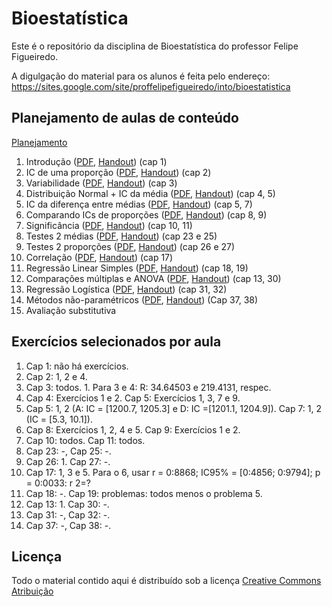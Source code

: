 # Bioestatística

Este é o repositório da disciplina de Bioestatística do professor Felipe Figueiredo.

A digulgação do material para os alunos é feita pelo endereço: https://sites.google.com/site/proffelipefigueiredo/into/bioestatistica

## Planejamento de aulas de conteúdo

[Planejamento][projeto2018]

1. Introdução ([PDF][Intro-pdf], [Handout][Intro-handout]) (cap 1)
2. IC de uma proporção ([PDF][IC-prop-pdf], [Handout][IC-prop-handout]) (cap 2)
3. Variabilidade ([PDF][Var-pdf], [Handout][Var-handout]) (cap 3)
4. Distribuição Normal + IC da média ([PDF][IC-1m-pdf], [Handout][IC-1m-handout]) (cap 4, 5)
5. IC da diferença entre médias ([PDF][IC-2m-pdf], [Handout][IC-2m-handout]) (cap 5, 7)
6. Comparando ICs de proporções ([PDF][OR-pdf], [Handout][OR-handout]) (cap 8, 9)
7. Significância ([PDF][signif-pdf], [Handout][signif-handout]) (cap 10, 11)
8. Testes 2 médias ([PDF][teste-2m-pdf], [Handout][teste-2m-handout]) (cap 23 e 25)
9. Testes 2 proporções ([PDF][teste-2prop-pdf], [Handout][teste-2prop-handout]) (cap 26 e 27)
10. Correlação ([PDF][cor-pdf], [Handout][cor-handout]) (cap 17)
11. Regressão Linear Simples ([PDF][lm-pdf], [Handout][lm-handout]) (cap 18, 19)
12. Comparações múltiplas e ANOVA ([PDF][anova-pdf], [Handout][anova-handout]) (cap 13, 30)
13. Regressão Logística ([PDF][glm-pdf], [Handout][glm-handout]) (cap 31, 32)
14. Métodos não-paramétricos ([PDF][naopar-pdf], [Handout][naopar-handout]) (Cap 37, 38)
15. Avaliação substitutiva

[Intro-pdf]: https://github.com/philsf/Bioestatistica/raw/v2018.2-INTO/Aulas/BE-Intro-cap1.pdf
[Intro-handout]: https://github.com/philsf/Bioestatistica/raw/v2018.2-INTO/Aulas/BE-Intro-cap1_4em1.pdf
[IC-prop-pdf]: https://github.com/philsf/Bioestatistica/raw/v2018.2-INTO/Aulas/BE-IC-prop-cap2.pdf
[IC-prop-handout]: https://github.com/philsf/Bioestatistica/raw/v2018.2-INTO/Aulas/BE-IC-prop-cap2_4em1.pdf
[Var-pdf]: https://github.com/philsf/Bioestatistica/raw/v2018.2-INTO/Aulas/BE-Variabilidade-cap3.pdf
[Var-handout]: https://github.com/philsf/Bioestatistica/raw/v2018.2-INTO/Aulas/BE-Variabilidade-cap3_4em1.pdf
[IC-1m-pdf]: https://github.com/philsf/Bioestatistica/raw/v2018.2-INTO/Aulas/BE-Normal-IC-cap4-5.pdf
[IC-1m-handout]: https://github.com/philsf/Bioestatistica/raw/v2018.2-INTO/Aulas/BE-Normal-IC-cap4-5_4em1.pdf
[IC-2m-pdf]: https://github.com/philsf/Bioestatistica/raw/v2018.2-INTO/Aulas/BE-diferenca-IC-media-cap5-7.pdf
[IC-2m-handout]: https://github.com/philsf/Bioestatistica/raw/v2018.2-INTO/Aulas/BE-diferenca-IC-media-cap5-7_4em1.pdf
[OR-pdf]: https://github.com/philsf/Bioestatistica/raw/v2018.2-INTO/Aulas/BE-OR-RR-cap8-9.pdf
[OR-handout]: https://github.com/philsf/Bioestatistica/raw/v2018.2-INTO/Aulas/BE-OR-RR-cap8-9_4em1.pdf
[signif-pdf]: https://github.com/philsf/Bioestatistica/raw/v2018.2-INTO/Aulas/BE-Significancia_cap10-11.pdf
[signif-handout]: https://github.com/philsf/Bioestatistica/raw/v2018.2-INTO/Aulas/BE-Significancia_cap10-11_4em1.pdf
[teste-2m-pdf]: https://github.com/philsf/Bioestatistica/raw/v2018.2-INTO/Aulas/BE-testes-2medias-cap23-25.pdf
[teste-2m-handout]: https://github.com/philsf/Bioestatistica/raw/v2018.2-INTO/Aulas/BE-testes-2medias-cap23-25_4em1.pdf
[teste-2prop-pdf]: https://github.com/philsf/Bioestatistica/raw/v2018.2-INTO/Aulas/BE-testes-2prop-cap26-27.pdf
[teste-2prop-handout]: https://github.com/philsf/Bioestatistica/raw/v2018.2-INTO/Aulas/BE-testes-2prop-cap26-27_4em1.pdf
[cor-pdf]: https://github.com/philsf/Bioestatistica/raw/v2018.2-INTO/Aulas/BE-Correlacao-cap17.pdf
[cor-handout]: https://github.com/philsf/Bioestatistica/raw/v2018.2-INTO/Aulas/BE-Correlacao-cap17_4em1.pdf
[lm-pdf]: https://github.com/philsf/Bioestatistica/raw/v2018.2-INTO/Aulas/BE-Regressao-Linear-cap18-19.pdf
[lm-handout]: https://github.com/philsf/Bioestatistica/raw/v2018.2-INTO/Aulas/BE-Regressao-Linear-cap18-19_4em1.pdf
[glm-pdf]: https://github.com/philsf/Bioestatistica/raw/v2018.2-INTO/Aulas/BE-Regressao-Logistica-cap31-32.pdf
[glm-handout]: https://github.com/philsf/Bioestatistica/raw/v2018.2-INTO/Aulas/BE-Regressao-Logistica-cap31-32_4em1.pdf
[anova-pdf]: https://github.com/philsf/Bioestatistica/raw/v2018.2-INTO/Aulas/BE-mult-comp-ANOVA-cap13-30.pdf
[anova-handout]: https://github.com/philsf/Bioestatistica/raw/v2018.2-INTO/Aulas/BE-mult-comp-ANOVA-cap13-30_4em1.pdf
[naopar-pdf]: https://github.com/philsf/Bioestatistica/raw/v2018.2-INTO/Aulas/BE-Nao_Param-cap37-38.pdf
[naopar-handout]: https://github.com/philsf/Bioestatistica/raw/v2018.2-INTO/Aulas/BE-Nao_Param-cap37-38_4em1.pdf
[projeto2018]: https://github.com/philsf/Bioestatistica/projects/4

## Exercícios selecionados por aula

1. Cap 1: não há exercícios.
2. Cap 2: 1, 2 e 4.
3. Cap 3: todos. 1. Para 3 e 4: R: 34.64503 e 219.4131, respec.
4. Cap 4: Exercícios 1 e 2. Cap 5: Exercícios 1, 3, 7 e 9.
5. Cap 5: 1, 2 (A: IC = [1200.7, 1205.3] e D: IC =[1201.1, 1204.9]). Cap 7: 1, 2 (IC = [5.3, 10.1]).
6. Cap 8: Exercícios 1, 2, 4 e 5. Cap 9: Exercícios 1 e 2.
7. Cap 10: todos. Cap 11: todos.
8. Cap 23: -, Cap 25: -.
9. Cap 26: 1. Cap 27: -.
10. Cap 17: 1, 3 e 5. Para o 6, usar r = 0:8868; IC95% = [0:4856; 0:9794]; p = 0:0033: r 2=?
11. Cap 18: -. Cap 19: problemas: todos menos o problema 5.
12. Cap 13: 1. Cap 30: -.
13. Cap 31: -, Cap 32: -.
14. Cap 37: -, Cap 38: -.

## Licença
Todo o material contido aqui é distribuído sob a licença [Creative Commons Atribuição](http://creativecommons.org/licenses/by/4.0/deed.pt_BR)
